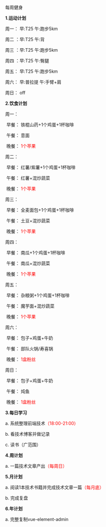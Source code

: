 每周健身



**1.运动计划**

周一： 早:T25			 	  午:跑步5km

周二 ：早:T25			 	  午:背

周三 ：早:T25       			午:跑步5km

周四 ：早:T25	  	   	  午:臀腿		 

周五： 早:T25	      		 午:跑步5km

周六： 早:普拉提			  午:手臂+肩				  

周日： off	 					



**2.饮食计划**

周一：

​		早餐：	铁棍山药+1个鸡蛋+1杯咖啡

​		午餐：	意面

​		晚餐：	<font color='red'>1个苹果</font>

周二：

​		早餐：	红薯/紫薯+1个鸡蛋+1杯咖啡

​		午餐：	红薯+混炒蔬菜

​		晚餐：	<font color='red'>1个苹果</font>

周三：

​		早餐：	全麦面包+1个鸡蛋+1杯咖啡

​		午餐：	土豆+混炒蔬菜

​		晚餐：	<font color='red'>1个苹果</font>

周四：

​		早餐：	南瓜+1个鸡蛋+1杯咖啡

​		午餐：	南瓜+混炒蔬菜

​		晚餐：	<font color='red'>1个苹果</font>

周五：

​		早餐：	杂粮粥+1个鸡蛋+1杯咖啡

​		午餐：	魔芋面+混炒蔬菜

​		晚餐：	<font color='red'>1个苹果</font>

周六：

​		早餐：	包子+鸡蛋+牛奶

​		午餐：	部队火锅/寿喜锅

​		晚餐：	<font color='red'>1盒粉丝</font>

周日：

​		早餐：	包子+鸡蛋+牛奶

​		午餐：	炖鱼

​		晚餐：	<font color='red'>1盒粉丝</font>

**3.每日学习**

a. 系统整理前端技术<font color='red'>（18:00-21:00）</font>

b. 看技术博客并做记录

c. 读书（广范围）



**4.周计划**

a. 一篇技术文章产出<font color='red'>（每周日）</font>



**5.月计划**

a. 阅读1本技术书籍并完成技术文章一篇<font color='red'>（每月底）</font>

b. 完成复盘



**6.年计划**

a. 完整复制vue-element-admin







